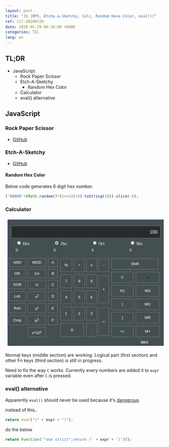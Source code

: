 ```yaml
---
layout: post
title: "JS [RPS, Etcha-a-Sketchy, Calc, Random Hexa Color, eval()]"
ref: til-20200529
date: 2020-05-29 06:30:00 +0900
categories: TIL
lang: en
---
```


## TL;DR
- JavaScript
  + Rock Paper Scissor
  + Etch-A-Sketchy
    * Random Hex Color
  + Calculator
  + eval() alternative

<div class="divider"></div>

## JavaScript
### Rock Paper Scissor
- [GitHub](https://github.com/jioneeu/js-rock-paper-scissor)

### Etch-A-Sketchy
- [GitHub](https://github.com/jioneeu/etch-a-sketchy)

#### Random Hex Color
Below code generates 6 digit hex number.
```js
('00000'+(Math.random()*(1<<24)|0).toString(16)).slice(-6);
```


### Calculator
![JS Calc](/assets/images/til/2020/0529-js-calc.png)

Normal keys (middle section) are working.
Logical part (first section) and other Fn keys (third section) is still in progress.

Need to fix the way `C` works. Currently every numbers are added it to `expr` variable even after `C` is pressed.

### eval() alternative
Apparently `eval()` should never be used because it's [dangerous](https://developer.mozilla.org/en-US/docs/Web/JavaScript/Reference/Global_Objects/eval#Do_not_ever_use_eval!)

instead of this..
```js
return eval("(" + expr + ")");
```

do the below
```js
return Function('"use strict";return (' + expr + ')')();
```

